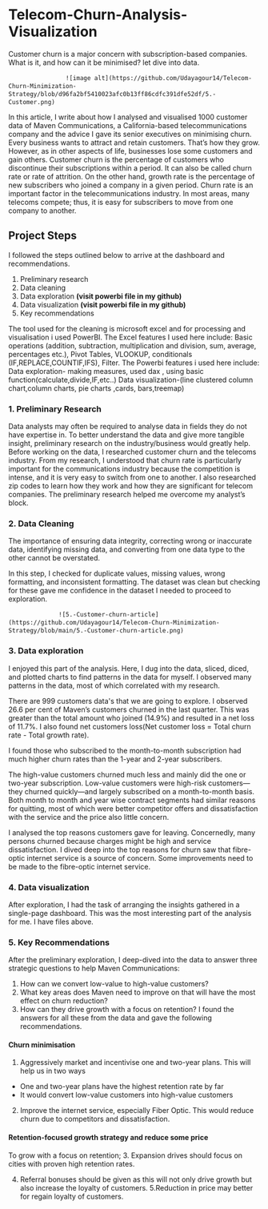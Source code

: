 # Telecom-Churn-Analysis-Visualization
Customer churn is a major concern with subscription-based companies. What is it, and how can it be minimised? let dive into data.
                     
                     
                    ![image alt](https://github.com/Udayagour14/Telecom-Churn-Minimization-Strategy/blob/d96fa2bf5410023afc0b13ff86cdfc391dfe52df/5.-Customer.png)

                     
In this article, I write about how I analysed and visualised 1000 customer data of Maven Communications, a California-based telecommunications company and the advice I gave its senior executives on minimising churn.
Every business wants to attract and retain customers. That’s how they grow. However, as in other aspects of life, businesses lose some customers and gain others. Customer churn is the percentage of customers who discontinue their subscriptions within a period. It can also be called churn rate or rate of attrition. On the other hand, growth rate is the percentage of new subscribers who joined a company in a given period.
Churn rate is an important factor in the telecommunications industry. In most areas, many telecoms compete; thus, it is easy for subscribers to move from one company to another.


## **Project Steps**

I followed the steps outlined below to arrive at the dashboard and recommendations.
1. Preliminary research
2. Data cleaning
3. Data exploration   **(visit powerbi file in my github)**
4. Data visualization   **(visit powerbi file in my github)**
5. Key recommendations


The tool used for the cleaning is microsoft excel and for processing and visualisation i used PowerBI. 
The Excel features I used here include:
Basic operations (addition, subtraction, multiplication and division, sum, average, percentages etc.), Pivot Tables, 
VLOOKUP, conditionals (IF,REPLACE,COUNTIF,IFS), Filter.
The Powerbi features i used here include:
Data exploration- making measures, used dax , using basic function(calculate,divide,IF,etc..)
Data visualization-(line clustered column chart,column charts, pie charts ,cards, bars,treemap)


### **1. Preliminary Research**
Data analysts may often be required to analyse data in fields they do not have expertise in. To better understand the 
data and give more tangible insight, preliminary research on the industry/business would greatly help. Before working on
the data, I researched customer churn and the telecoms industry. From my research, I understood that churn rate is 
particularly important for the communications industry because the competition is intense, and it is very easy to switch from 
one to another. I also researched zip codes to learn how they work and how they are significant for telecom companies. The
preliminary research helped me overcome my analyst’s block.

### **2. Data Cleaning**
The importance of ensuring data integrity, correcting wrong or inaccurate data, identifying missing data, and converting
from one data type to the other cannot be overstated.

In this step, I checked for duplicate values, missing values, wrong formatting, and inconsistent formatting. The dataset
was clean but checking for these gave me confidence in the dataset I needed to proceed to exploration.


                  ![5.-Customer-churn-article](https://github.com/Udayagour14/Telecom-Churn-Minimization-Strategy/blob/main/5.-Customer-churn-article.png)
             


### **3. Data exploration**

I enjoyed this part of the analysis. Here, I dug into the data, sliced, diced, and plotted charts to find patterns in 
the data for myself. I observed many patterns in the data, most of which correlated with my research. 

There are 999 customers data's that we are going to explore.
I observed 26.6 per cent of Maven’s customers churned in the last quarter. This was greater than the total amount who joined (14.9%) and resulted in a net loss of 11.7%.
I also found net customers loss(Net customer loss = Total churn rate - Total growth rate).

I found those who subscribed to the month-to-month subscription had much higher churn rates than the 1-year and 2-year subscribers.

The high-value customers churned much less and mainly did the one or two-year subscription. Low-value customers were high-risk customers—they churned quickly—and largely subscribed on a month-to-month basis.
Both month to month and year wise contract segments had similar reasons for quitting, most of which were better competitor offers and dissatisfaction with the service and the price also little concern.

I analysed the top reasons customers gave for leaving. Concernedly, many persons churned because charges might be high and service dissatisfaction.
I dived deep into the top reasons for churn saw that fibre-optic internet service is a source of concern. Some improvements need to be made to the fibre-optic internet service.


### **4. Data visualization**
After exploration, I had the task of arranging the insights gathered in a single-page dashboard. This was the most 
interesting part of the analysis for me. I have files above.

### **5. Key Recommendations**
After the preliminary exploration, I deep-dived into the data to answer three strategic questions to help Maven Communications:
1. How can we convert low-value to high-value customers?
2. What key areas does Maven need to improve on that will have the most effect on churn reduction? 
3. How can they drive growth with a focus on retention?
I found the answers for all these from the data and gave the following recommendations.

#### **Churn minimisation**
1. Aggressively market and incentivise one and two-year plans. This will help us in two ways
- One and two-year plans have the highest retention rate by far
- It would convert low-value customers into high-value customers

2. Improve the internet service, especially Fiber Optic. This would reduce churn due to competitors and dissatisfaction.

#### **Retention-focused growth strategy and reduce some price**
To grow with a focus on retention;
3. Expansion drives should focus on cities with proven high retention rates.

4. Referral bonuses should be given as this will not only drive growth but also
increase the loyalty of customers.
5.Reduction in price may better for regain loyalty of customers. 
